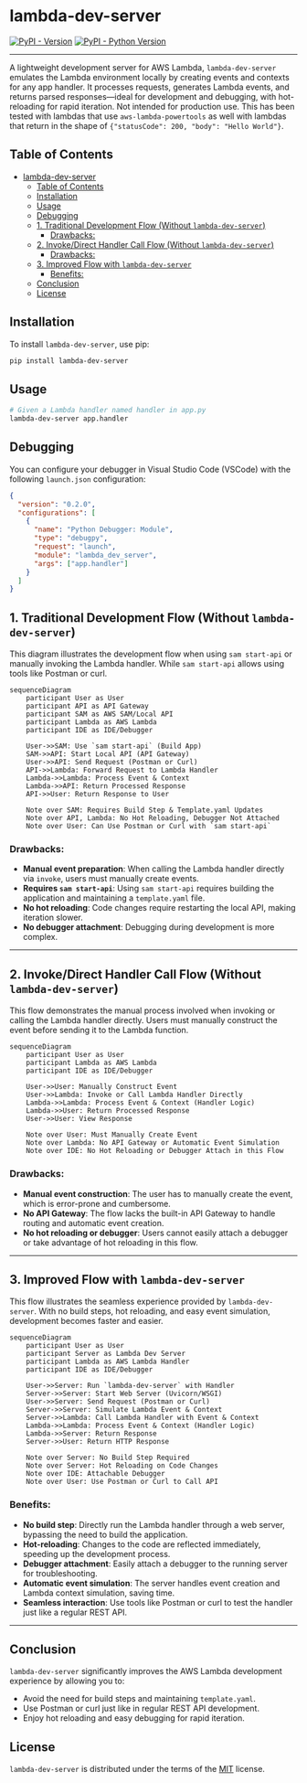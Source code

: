 # lambda-dev-server

[![PyPI - Version](https://img.shields.io/pypi/v/lambda-dev-server.svg)](https://pypi.org/project/lambda-dev-server)
[![PyPI - Python Version](https://img.shields.io/pypi/pyversions/lambda-dev-server.svg)](https://pypi.org/project/lambda-dev-server)

-----

A lightweight development server for AWS Lambda, `lambda-dev-server` emulates the Lambda environment locally by creating events and contexts for any app handler. It processes requests, generates Lambda events, and returns parsed responses—ideal for development and debugging, with hot-reloading for rapid iteration. Not intended for production use. This has been tested with lambdas that use `aws-lambda-powertools` as well with lambdas that return in the shape of `{"statusCode": 200, "body": "Hello World"}`.

## Table of Contents

- [lambda-dev-server](#lambda-dev-server)
  - [Table of Contents](#table-of-contents)
  - [Installation](#installation)
  - [Usage](#usage)
  - [Debugging](#debugging)
  - [1. Traditional Development Flow (Without `lambda-dev-server`)](#1-traditional-development-flow-without-lambda-dev-server)
    - [Drawbacks:](#drawbacks)
  - [2. Invoke/Direct Handler Call Flow (Without `lambda-dev-server`)](#2-invokedirect-handler-call-flow-without-lambda-dev-server)
    - [Drawbacks:](#drawbacks-1)
  - [3. Improved Flow with `lambda-dev-server`](#3-improved-flow-with-lambda-dev-server)
    - [Benefits:](#benefits)
  - [Conclusion](#conclusion)
  - [License](#license)

## Installation

To install `lambda-dev-server`, use pip:

```sh
pip install lambda-dev-server
```

## Usage

```bash
# Given a Lambda handler named handler in app.py
lambda-dev-server app.handler
```

## Debugging

You can configure your debugger in Visual Studio Code (VSCode) with the following `launch.json` configuration:

```json
{
  "version": "0.2.0",
  "configurations": [
    {
      "name": "Python Debugger: Module",
      "type": "debugpy",
      "request": "launch",
      "module": "lambda_dev_server",
      "args": ["app.handler"]
    }
  ]
}
```

## 1. Traditional Development Flow (Without `lambda-dev-server`)

This diagram illustrates the development flow when using `sam start-api` or manually invoking the Lambda handler. While `sam start-api` allows using tools like Postman or curl.

```mermaid
sequenceDiagram
    participant User as User
    participant API as API Gateway
    participant SAM as AWS SAM/Local API
    participant Lambda as AWS Lambda
    participant IDE as IDE/Debugger

    User->>SAM: Use `sam start-api` (Build App)
    SAM->>API: Start Local API (API Gateway)
    User->>API: Send Request (Postman or Curl)
    API->>Lambda: Forward Request to Lambda Handler
    Lambda->>Lambda: Process Event & Context
    Lambda->>API: Return Processed Response
    API->>User: Return Response to User

    Note over SAM: Requires Build Step & Template.yaml Updates
    Note over API, Lambda: No Hot Reloading, Debugger Not Attached
    Note over User: Can Use Postman or Curl with `sam start-api`
```

### Drawbacks:
- **Manual event preparation**: When calling the Lambda handler directly via `invoke`, users must manually create events.
- **Requires `sam start-api`**: Using `sam start-api` requires building the application and maintaining a `template.yaml` file.
- **No hot reloading**: Code changes require restarting the local API, making iteration slower.
- **No debugger attachment**: Debugging during development is more complex.

---

## 2. Invoke/Direct Handler Call Flow (Without `lambda-dev-server`)

This flow demonstrates the manual process involved when invoking or calling the Lambda handler directly. Users must manually construct the event before sending it to the Lambda function.

```mermaid
sequenceDiagram
    participant User as User
    participant Lambda as AWS Lambda
    participant IDE as IDE/Debugger

    User->>User: Manually Construct Event
    User->>Lambda: Invoke or Call Lambda Handler Directly
    Lambda->>Lambda: Process Event & Context (Handler Logic)
    Lambda->>User: Return Processed Response
    User->>User: View Response

    Note over User: Must Manually Create Event
    Note over Lambda: No API Gateway or Automatic Event Simulation
    Note over IDE: No Hot Reloading or Debugger Attach in this Flow
```

### Drawbacks:
- **Manual event construction**: The user has to manually create the event, which is error-prone and cumbersome.
- **No API Gateway**: The flow lacks the built-in API Gateway to handle routing and automatic event creation.
- **No hot reloading or debugger**: Users cannot easily attach a debugger or take advantage of hot reloading in this flow.

---

## 3. Improved Flow with `lambda-dev-server`

This flow illustrates the seamless experience provided by `lambda-dev-server`. With no build steps, hot reloading, and easy event simulation, development becomes faster and easier.

```mermaid
sequenceDiagram
    participant User as User
    participant Server as Lambda Dev Server
    participant Lambda as AWS Lambda Handler
    participant IDE as IDE/Debugger

    User->>Server: Run `lambda-dev-server` with Handler
    Server->>Server: Start Web Server (Uvicorn/WSGI)
    User->>Server: Send Request (Postman or Curl)
    Server->>Server: Simulate Lambda Event & Context
    Server->>Lambda: Call Lambda Handler with Event & Context
    Lambda->>Lambda: Process Event & Context (Handler Logic)
    Lambda->>Server: Return Response
    Server->>User: Return HTTP Response

    Note over Server: No Build Step Required
    Note over Server: Hot Reloading on Code Changes
    Note over IDE: Attachable Debugger
    Note over User: Use Postman or Curl to Call API
```

### Benefits:
- **No build step**: Directly run the Lambda handler through a web server, bypassing the need to build the application.
- **Hot-reloading**: Changes to the code are reflected immediately, speeding up the development process.
- **Debugger attachment**: Easily attach a debugger to the running server for troubleshooting.
- **Automatic event simulation**: The server handles event creation and Lambda context simulation, saving time.
- **Seamless interaction**: Use tools like Postman or curl to test the handler just like a regular REST API.

---

## Conclusion

`lambda-dev-server` significantly improves the AWS Lambda development experience by allowing you to:
- Avoid the need for build steps and maintaining `template.yaml`.
- Use Postman or curl just like in regular REST API development.
- Enjoy hot reloading and easy debugging for rapid iteration.


## License

`lambda-dev-server` is distributed under the terms of the [MIT](https://spdx.org/licenses/MIT.html) license.
